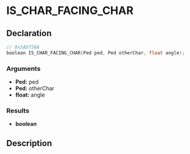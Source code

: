 # IS_CHAR_FACING_CHAR

## Declaration
```cpp
// 0x5AD758A
boolean IS_CHAR_FACING_CHAR(Ped ped, Ped otherChar, float angle);
```

### Arguments
- **Ped:** ped
- **Ped:** otherChar
- **float:** angle

### Results
- **boolean**

## Description

